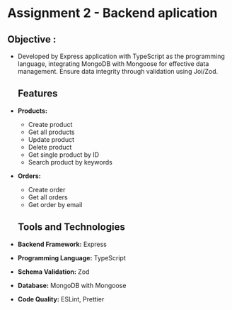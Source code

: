 # Assignment 2 - Backend aplication

## Objective :
- Developed by Express application with TypeScript as the programming language, integrating MongoDB with Mongoose for effective data management. Ensure data integrity through validation using Joi/Zod.

  ## Features

- **Products:**
  - Create product
  - Get all products
  - Update product
  - Delete product
  - Get single product by ID
  - Search product by keywords
- **Orders:**
  - Create order
  - Get all orders
  - Get order by email
 
  ## Tools and Technologies

- **Backend Framework:** Express
- **Programming Language:** TypeScript
- **Schema Validation:** Zod
- **Database:** MongoDB with Mongoose
- **Code Quality:** ESLint, Prettier
